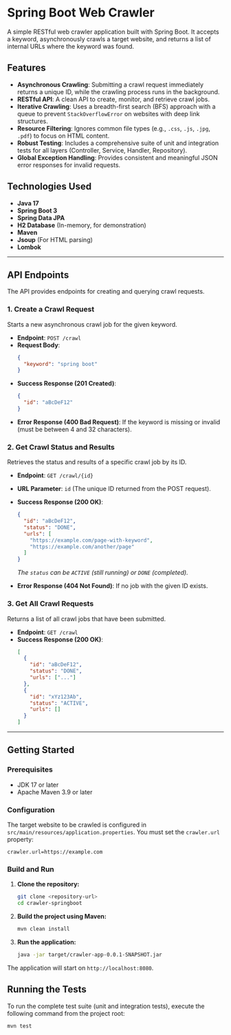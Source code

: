 # Spring Boot Web Crawler

A simple RESTful web crawler application built with Spring Boot. It accepts a keyword, asynchronously crawls a target website, and returns a list of internal URLs where the keyword was found.

## Features

- **Asynchronous Crawling**: Submitting a crawl request immediately returns a unique ID, while the crawling process runs in the background.
- **RESTful API**: A clean API to create, monitor, and retrieve crawl jobs.
- **Iterative Crawling**: Uses a breadth-first search (BFS) approach with a queue to prevent `StackOverflowError` on websites with deep link structures.
- **Resource Filtering**: Ignores common file types (e.g., `.css`, `.js`, `.jpg`, `.pdf`) to focus on HTML content.
- **Robust Testing**: Includes a comprehensive suite of unit and integration tests for all layers (Controller, Service, Handler, Repository).
- **Global Exception Handling**: Provides consistent and meaningful JSON error responses for invalid requests.

## Technologies Used

- **Java 17**
- **Spring Boot 3**
- **Spring Data JPA**
- **H2 Database** (In-memory, for demonstration)
- **Maven**
- **Jsoup** (For HTML parsing)
- **Lombok**

---

## API Endpoints

The API provides endpoints for creating and querying crawl requests.

### 1. Create a Crawl Request

Starts a new asynchronous crawl job for the given keyword.

- **Endpoint**: `POST /crawl`
- **Request Body**:
  ```json
  {
    "keyword": "spring boot"
  }
  ```
- **Success Response (201 Created)**:
  ```json
  {
    "id": "aBcDeF12"
  }
  ```
- **Error Response (400 Bad Request)**: If the keyword is missing or invalid (must be between 4 and 32 characters).

### 2. Get Crawl Status and Results

Retrieves the status and results of a specific crawl job by its ID.

- **Endpoint**: `GET /crawl/{id}`
- **URL Parameter**: `id` (The unique ID returned from the POST request).
- **Success Response (200 OK)**:
  ```json
  {
    "id": "aBcDeF12",
    "status": "DONE",
    "urls": [
      "https://example.com/page-with-keyword",
      "https://example.com/another/page"
    ]
  }
  ```
  *The `status` can be `ACTIVE` (still running) or `DONE` (completed).*

- **Error Response (404 Not Found)**: If no job with the given ID exists.

### 3. Get All Crawl Requests

Returns a list of all crawl jobs that have been submitted.

- **Endpoint**: `GET /crawl`
- **Success Response (200 OK)**:
  ```json
  [
    {
      "id": "aBcDeF12",
      "status": "DONE",
      "urls": ["..."]
    },
    {
      "id": "xYz123Ab",
      "status": "ACTIVE",
      "urls": []
    }
  ]
  ```

---

## Getting Started

### Prerequisites

- JDK 17 or later
- Apache Maven 3.9 or later

### Configuration

The target website to be crawled is configured in `src/main/resources/application.properties`. You must set the `crawler.url` property:

```properties
crawler.url=https://example.com
```

### Build and Run

1. **Clone the repository:**
   ```sh
   git clone <repository-url>
   cd crawler-springboot
   ```

2. **Build the project using Maven:**
   ```sh
   mvn clean install
   ```

3. **Run the application:**
   ```sh
   java -jar target/crawler-app-0.0.1-SNAPSHOT.jar
   ```

The application will start on `http://localhost:8080`.

## Running the Tests

To run the complete test suite (unit and integration tests), execute the following command from the project root:

```sh
mvn test
```